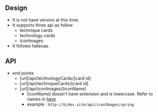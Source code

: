 ## Design
- It is not have version at this time.
- It supports three api as follow
  - technique cards
  - technology cards
  - iconImages
- It follows hateoas.

## API
- end points
  - [url]/api/technologyCards/[card id]
  - [url]/api/techniqueCards/[card id]
  - [url]/api/iconImages/[iconName]
    - [iconName] doesn't have extension and is lowercase. Refer to names in [here](https://github.com/ByoungJoonIm/Show-Itself/tree/master/src/main/resources/static/images)
    - example : `http://bjdev.site/api/iconImages/spring`
